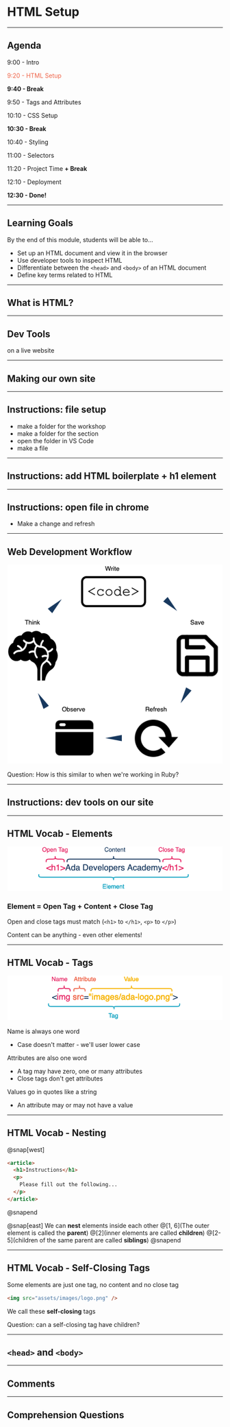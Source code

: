 # HTML Setup

---

## Agenda

9:00 - Intro

<span style="color: #EF654A">9:20 - HTML Setup</span>

**9:40 - Break**

9:50 - Tags and Attributes

10:10 - CSS Setup

**10:30 - Break**

10:40 - Styling

11:00 - Selectors

11:20 - Project Time **+ Break**

12:10 - Deployment

**12:30 - Done!**

---

## Learning Goals

By the end of this module, students will be able to...

- Set up an HTML document and view it in the browser
- Use developer tools to inspect HTML
- Differentiate between the `<head>` and `<body>` of an HTML document
- Define key terms related to HTML

---

## What is HTML?

---

## Dev Tools

on a live website

---

## Making our own site

---

## Instructions: file setup

- make a folder for the workshop
- make a folder for the section
- open the folder in VS Code
- make a file

---

## Instructions: add HTML boilerplate + h1 element

---

## Instructions: open file in chrome

- Make a change and refresh

---

## Web Development Workflow

<!-- https://www.draw.io/#G1ELMm8QyMA8CIdgTxyifjE5ZiB6As2aXh -->

![webdev workflow](../assets/images/HTML-developer-flow.png)

Question: How is this similar to when we're working in Ruby?

---

## Instructions: dev tools on our site

---

## HTML Vocab - Elements

<!-- https://www.draw.io/#G1flliSXhehhQJ2Et3rkxicG4bTQzxKeMO -->

![html element vocab](../assets/images/HTML-vocab-element.png)

### Element = Open Tag + Content + Close Tag

Open and close tags must match (`<h1>` to `</h1>`, `<p>` to `</p>`)

Content can be anything - even other elements!

---

## HTML Vocab - Tags

<!-- https://www.draw.io/#G1flliSXhehhQJ2Et3rkxicG4bTQzxKeMO -->

![html tag vocab](../assets/images/HTML-vocab-tag.png)

Name is always one word

- Case doesn't matter - we'll user lower case

Attributes are also one word

- A tag may have zero, one or many attributes
- Close tags don't get attributes

Values go in quotes like a string

- An attribute may or may not have a value

---

## HTML Vocab - Nesting

@snap[west]
```html
<article>
  <h1>Instructions</h1>
  <p>
    Please fill out the following...
  </p>
</article>
```
@snapend

@snap[east]
We can **nest** elements inside each other
@[1, 6](The outer element is called the **parent**)
@[2](inner elements are called **children**)
@[2-5](children of the same parent are called **siblings**)
@snapend

---

## HTML Vocab - Self-Closing Tags

Some elements are just one tag, no content and no close tag

```html
<img src="assets/images/logo.png" />
```

We call these **self-closing** tags

Question: can a self-closing tag have children?

---

## `<head>` and `<body>`

---

## Comments

---

## Comprehension Questions
